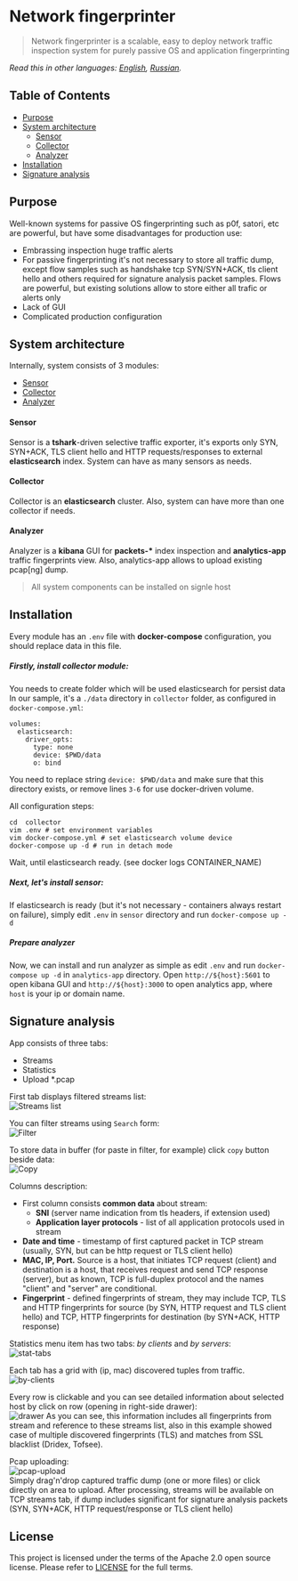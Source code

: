 # Network fingerprinter

> Network fingerprinter is a scalable, easy to deploy network traffic inspection system for purely passive OS and application fingerprinting

*Read this in other languages: [English](README.md), [Russian](README.ru.md).*

## Table of Contents

- [Purpose](#purpose)
- [System architecture](#system-architecture)
	- [Sensor](#sensor)
	- [Collector](#collector)
	- [Analyzer](#analyzer)
- [Installation](#installation)
- [Signature analysis](#signature-analysis)

## Purpose
Well-known systems for passive OS fingerprinting such as p0f, satori, etc are powerful, but have some disadvantages for production use:
* Embrassing inspection huge traffic alerts
* For passive fingerprinting it's not necessary to store all traffic dump, except flow samples such as handshake tcp SYN/SYN+ACK, tls client hello and others required for signature analysis packet samples. Flows are powerful, but existing solutions allow to store either all trafic or alerts only
* Lack of GUI
* Complicated production configuration

## System architecture

Internally, system consists of 3 modules:
* [Sensor](#sensor)
* [Collector](#collector)
* [Analyzer](#analyzer)

#### Sensor 

Sensor is a **tshark**-driven selective traffic exporter, it's exports only SYN, SYN+ACK, TLS client hello and HTTP requests/responses to external **elasticsearch** index. System can have as many sensors as needs.

#### Collector

Collector is an **elasticsearch** cluster. Also, system can have more than one collector if needs.

#### Analyzer

Analyzer is a **kibana** GUI for **packets-\*** index inspection and **analytics-app** traffic fingerprints view. Also, analytics-app allows to upload existing pcap[ng] dump.

> All system components can be installed on signle host

## Installation

Every module has an `.env` file with **docker-compose** configuration, you should replace data in this file. 

##### Firstly, install collector module:
You needs to create folder which will be used elasticsearch for persist data
In our sample, it's a `./data` directory in `collector` folder, as configured in `docker-compose.yml`:
```
volumes:
  elasticsearch:
    driver_opts:
      type: none
      device: $PWD/data
      o: bind
```
You need to replace string `device: $PWD/data`  and make sure that this directory exists, or remove lines `3-6` for use docker-driven volume.

All configuration steps: 
```
cd  collector
vim .env # set environment variables
vim docker-compose.yml # set elasticsearch volume device 
docker-compose up -d # run in detach mode
```
Wait, until elasticsearch ready. (see docker logs CONTAINER_NAME)

##### Next, let's install sensor:

If elasticsearch is ready (but it's not necessary - containers always restart on failure), simply edit `.env` in `sensor` directory and run `docker-compose up -d`

##### Prepare analyzer

Now, we can install and run analyzer as simple as edit `.env` and run `docker-compose up -d` in `analytics-app` directory.
Open `http://${host}:5601` to open kibana GUI and `http://${host}:3000` to open analytics app, where `host` is your ip or domain name.

## Signature analysis

App consists of three tabs:
* Streams
* Statistics
* Upload \*.pcap

First tab displays filtered streams list:\
![Streams list](https://i.imgur.com/6QBX5vh.png)


You can filter streams using `Search` form:\
![Filter](https://i.imgur.com/G3YFbCi.png)

To store data in buffer (for paste in filter, for example) click `copy` button beside data:\
![Copy](https://i.imgur.com/CEoOfhZ.png)

Columns description:
* First column consists **common data** about stream:
	* **SNI** (server name indication from tls headers, if extension used)
	* **Application layer protocols** - list of all application protocols used in stream
* **Date and time** - timestamp of first captured packet in TCP stream (usually, SYN, but can be http request or TLS client hello)
* **MAC, IP, Port.** Source is a host, that initiates TCP request (client) and destination is a host, that receives request and send TCP response (server), but as known, TCP is full-duplex protocol and the names "client" and "server" are conditional.
* **Fingerprint** - defined fingerprints of stream, they may include TCP, TLS and HTTP fingerprints for source (by SYN, HTTP request and TLS client hello) and TCP, HTTP fingerprints for destination (by SYN+ACK, HTTP response)

Statistics menu item has two tabs: *by clients* and *by servers*:\
![stat-tabs](https://i.imgur.com/CoGpUNB.png)

Each tab has a grid with (ip, mac) discovered tuples from traffic.\
![by-clients](https://i.imgur.com/FBhRkMb.png)

Every row is clickable and you can see detailed information about selected host by click on row (opening in right-side drawer):\
![drawer](https://i.imgur.com/JKTtCAw.png)
As you can see, this information includes all fingerprints from stream and reference to these streams list, also in this example showed case of multiple discovered fingerprints (TLS) and matches from SSL blacklist (Dridex, Tofsee). 

Pcap uploading:\
![pcap-upload](https://i.imgur.com/dTQf184.png)\
Simply drag'n'drop captured traffic dump (one or more files) or click directly on area to upload. After processing, streams will be available on TCP streams tab, if dump includes significant for signature analysis packets (SYN, SYN+ACK, HTTP request/response or TLS client hello)

## License
This project is licensed under the terms of the Apache 2.0 open source license. Please refer to [LICENSE](LICENSE) for the full terms.
